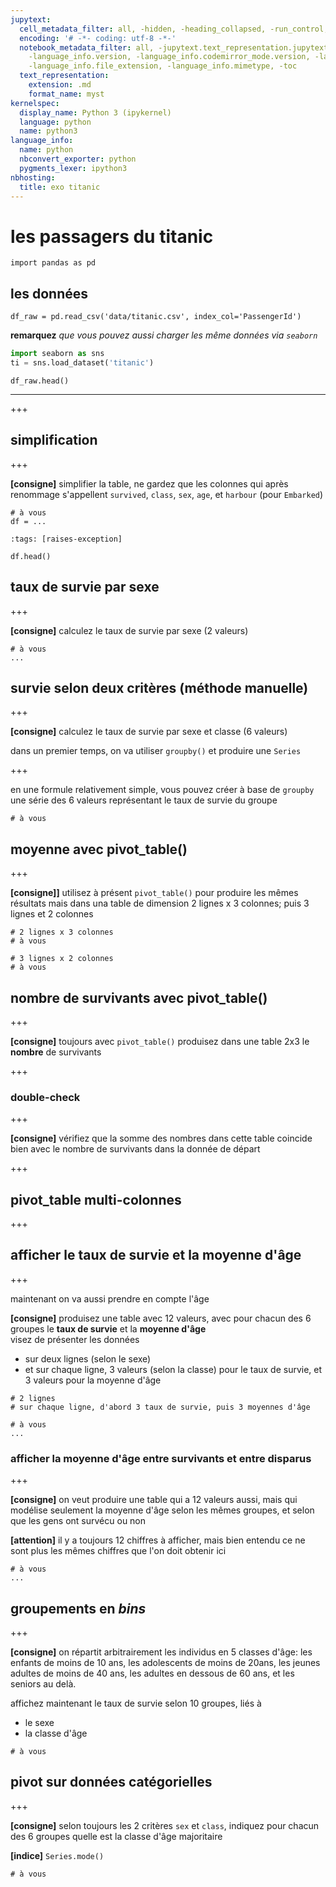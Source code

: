 ```yaml
---
jupytext:
  cell_metadata_filter: all, -hidden, -heading_collapsed, -run_control, -trusted
  encoding: '# -*- coding: utf-8 -*-'
  notebook_metadata_filter: all, -jupytext.text_representation.jupytext_version, -jupytext.text_representation.format_version,
    -language_info.version, -language_info.codemirror_mode.version, -language_info.codemirror_mode,
    -language_info.file_extension, -language_info.mimetype, -toc
  text_representation:
    extension: .md
    format_name: myst
kernelspec:
  display_name: Python 3 (ipykernel)
  language: python
  name: python3
language_info:
  name: python
  nbconvert_exporter: python
  pygments_lexer: ipython3
nbhosting:
  title: exo titanic
---
```


# les passagers du titanic

```{code-cell} ipython3
import pandas as pd
```

## les données

```{code-cell} ipython3
df_raw = pd.read_csv('data/titanic.csv', index_col='PassengerId')
```

**remarquez** *que vous pouvez aussi charger les même données via `seaborn`*
```python
import seaborn as sns
ti = sns.load_dataset('titanic')
```

```{code-cell} ipython3
df_raw.head()
```

----

+++

## simplification

+++

**[consigne]** simplifier la table, ne gardez que les colonnes qui après renommage s'appellent `survived`, `class`, `sex`, `age`, et `harbour` (pour `Embarked`)

```{code-cell} ipython3
# à vous
df = ...
```

```{code-cell} ipython3
:tags: [raises-exception]

df.head()
```

## taux de survie par sexe

+++

**[consigne]** calculez le taux de survie par sexe (2 valeurs)

```{code-cell} ipython3
# à vous
...
```

## survie selon deux critères (méthode manuelle)

+++

**[consigne]** calculez le taux de survie par sexe et classe (6 valeurs)

dans un premier temps, on va utiliser `groupby()` et produire une `Series`

+++

en une formule relativement simple, vous pouvez créer à base de `groupby` une série des 6 valeurs représentant le taux de survie du groupe

```{code-cell} ipython3
# à vous
```

## moyenne avec pivot_table()

+++

**[consigne]]** utilisez à présent `pivot_table()` pour produire les mêmes résultats mais dans una table de dimension 2 lignes x 3 colonnes; puis 3 lignes et 2 colonnes

```{code-cell} ipython3
# 2 lignes x 3 colonnes
# à vous
```

```{code-cell} ipython3
# 3 lignes x 2 colonnes
# à vous
```

## nombre de survivants avec pivot_table()

+++

**[consigne]** toujours avec `pivot_table()` produisez dans une table 2x3 le **nombre** de survivants

+++

### double-check

+++

**[consigne]** vérifiez que la somme des nombres dans cette table coincide bien avec le nombre de survivants dans la donnée de départ

+++

## pivot_table multi-colonnes

+++

## afficher le taux de survie et la moyenne d'âge

+++

maintenant on va aussi prendre en compte l'âge

**[consigne]** produisez une table avec 12 valeurs, avec pour chacun des 6 groupes le **taux de survie** et la **moyenne d'âge**  
  visez de présenter les données
  * sur deux lignes (selon le sexe)
  * et sur chaque ligne, 3 valeurs (selon la classe) pour le taux de survie, et 3 valeurs pour la moyenne d'âge

```{code-cell} ipython3
# 2 lignes
# sur chaque ligne, d'abord 3 taux de survie, puis 3 moyennes d'âge

# à vous
...
```

### afficher la moyenne d'âge entre survivants et entre disparus

+++

**[consigne]** on veut produire une table qui a 12 valeurs aussi, mais qui modélise seulement la moyenne d'âge selon les mêmes groupes, et selon que les gens ont survécu ou non

**[attention]** il y a toujours 12 chiffres à afficher, mais bien entendu 
ce ne sont plus les mêmes chiffres que l'on doit obtenir ici

```{code-cell} ipython3
# à vous
...
```

## groupements en *bins*

+++

**[consigne]** on répartit arbitrairement les individus en 5 classes d'âge: les enfants de moins de 10 ans, les adolescents de moins de 20ans, les jeunes adultes de moins de 40 ans, les adultes en dessous de 60 ans, et les seniors au delà.

affichez maintenant le taux de survie selon 10 groupes, liés à 
  * le sexe
  * la classe d'âge

```{code-cell} ipython3
# à vous
```

## pivot sur données catégorielles

+++

**[consigne]** selon toujours les 2 critères `sex` et `class`, indiquez pour chacun des 6 groupes quelle est la classe d'âge majoritaire

**[indice]** `Series.mode()`

```{code-cell} ipython3
# à vous
```
